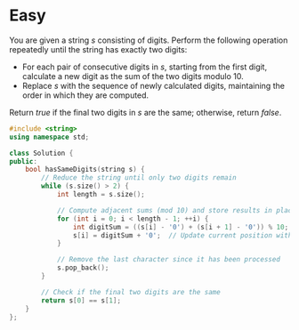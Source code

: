 # Easy

You are given a string $s$ consisting of digits. Perform the following operation repeatedly until the string has exactly two digits:

- For each pair of consecutive digits in $s$, starting from the first digit, calculate a new digit as the sum of the two digits modulo 10.
- Replace $s$ with the sequence of newly calculated digits, maintaining the order in which they are computed.

Return $true$ if the final two digits in $s$ are the same; otherwise, return $false$.

```cpp
#include <string>
using namespace std;

class Solution {
public:
    bool hasSameDigits(string s) {
        // Reduce the string until only two digits remain
        while (s.size() > 2) {
            int length = s.size();

            // Compute adjacent sums (mod 10) and store results in place
            for (int i = 0; i < length - 1; ++i) {
                int digitSum = ((s[i] - '0') + (s[i + 1] - '0')) % 10;
                s[i] = digitSum + '0';  // Update current position with new digit
            }

            // Remove the last character since it has been processed
            s.pop_back();
        }

        // Check if the final two digits are the same
        return s[0] == s[1];
    }
};
```
